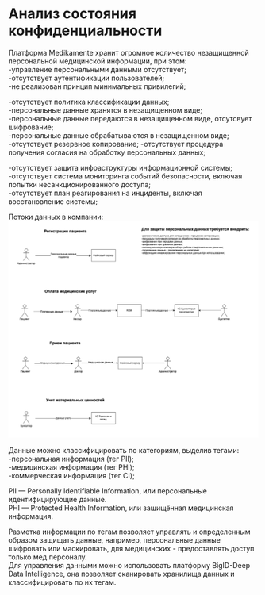 # Анализ состояния конфиденциальности

Платформа Medikamente хранит огромное количество незащищенной персональной медицинской информации, при этом:      
-управление персональными данными отсутствует;       
-отсутствует аутентификации пользователей;       
-не реализован принцип минимальных привилегий;  

-отсутствует политика классификации данных;     
-персональные данные хранятся в незащищенном виде;  
-персональные данные передаются в незащищенном виде, отсутсвует шифрование;  
-персональные данные обрабатываются в незащищенном виде;  
-отсутствует резервное копирование; 
-отсутствует процедура получения согласия на обработку персональных данных;     

-отсутствует защита инфраструктуры информационной системы;  
-отсутствует система мониторинга событий безопасности, включая попытки несанкционированного доступа;  
-отсутствует план реагирования на инциденты, включая восстановление системы;        

Потоки данных в компании:       
![Потоки_данных.png](Потоки_данных.png)

Данные можно классифицировать по категориям, выделив тегами:        
-персональная информация (тег PII);     
-медицинская информация (тег PHI);      
-коммерческая информация (тег CI);       

PII — Personally Identifiable Information, или персональные идентифицирующие данные.        
PHI — Protected Health Information, или защищённая медицинская информация.      

Разметка информации по тегам позволяет управлять и определенным образом защищать данные, например,
персональные данные шифровать или маскировать, для медицинских - предоставлять доступ только мед.персоналу.     
Для управления данными можно использовать платформу BigID-Deep Data Intelligence, она позволяет сканировать хранилища данных и классифицировать по их тегам.